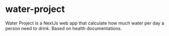# water-project
Water Project is a NextJs web app that calculate how much water per day a person need to drink. Based on health documentations.
